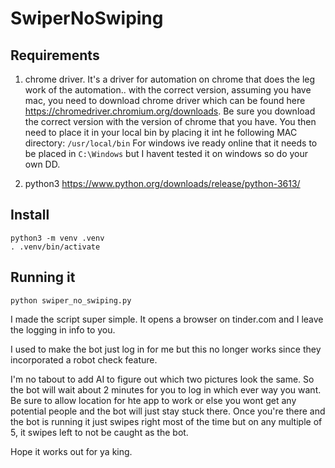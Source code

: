 # SwiperNoSwiping

## Requirements
1. chrome driver. It's a driver for automation on chrome that does the leg work of the automation.. with the correct version, 
assuming you have mac, you need to download chrome driver  which can be found here https://chromedriver.chromium.org/downloads. Be sure you download the correct version with the 
version of chrome that you have.  You then need to place it in your local bin by
placing it int he following MAC directory: `/usr/local/bin` For windows ive ready online that it needs to be placed in
`C:\Windows` but I havent tested it on windows so do your own DD.

2. python3 https://www.python.org/downloads/release/python-3613/

## Install

```
python3 -m venv .venv
. .venv/bin/activate
```

## Running it

`python swiper_no_swiping.py`

I made the script super simple. It opens a browser on tinder.com and I leave the logging in info to you.

I used to make the bot just log in for me but this no longer works since they incorporated a robot check feature.

I'm no tabout to add AI to figure out which two pictures look the same. So the bot will wait about 2 minutes for you to
log in which ever way you want. Be sure to allow location for hte app to work or else you wont get any potential people 
and the bot will just stay stuck there. Once you're there and the bot is running it just swipes right most of the time
but on any multiple of 5, it swipes left to not be caught as the bot. 

Hope it works out for ya king.
